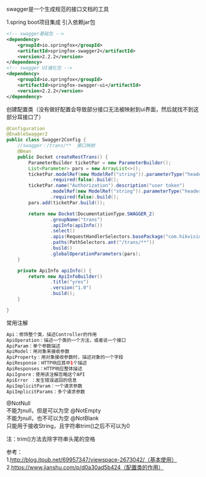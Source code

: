 swagger是一个生成规范的接口文档的工具

1.spring boot项目集成
引入依赖jar包
```xml
<!-- swagger基础包 -->
<dependency>
    <groupId>io.springfox</groupId>
    <artifactId>springfox-swagger2</artifactId>
    <version>2.2.2</version>
</dependency>
<!-- swagger UI强化包 -->
<dependency>
    <groupId>io.springfox</groupId>
    <artifactId>springfox-swagger-ui</artifactId>
    <version>2.2.2</version>
</dependency>

```  

创建配置类（没有做好配置会导致部分接口无法被映射到ui界面，然后就找不到这部分耳接口了）  
```java
@Configuration
@EnableSwagger2
public class Swagger2Config {
    //swagger：/trans/**  接口映射
    @Bean
    public Docket createRestTrans() {
        ParameterBuilder ticketPar = new ParameterBuilder();
        List<Parameter> pars = new ArrayList<>();
        ticketPar.modelRef(new ModelRef("string")).parameterType("header")
                .required(false).build();
        ticketPar.name("Authorization").description("user token")
                .modelRef(new ModelRef("string")).parameterType("header")
                .required(false).build();
        pars.add(ticketPar.build());

        return new Docket(DocumentationType.SWAGGER_2)
                .groupName("trans")
                .apiInfo(apiInfo())
                .select()
                .apis(RequestHandlerSelectors.basePackage("com.hikvision.hikkan.yres"))
                .paths(PathSelectors.ant("/trans/**"))
                .build()
                .globalOperationParameters(pars);
    }

    private ApiInfo apiInfo() {
        return new ApiInfoBuilder()
                .title("yres")
                .version("1.0")
                .build();
    }

}

```


常用注解  
```java
Api：修饰整个类，描述Controller的作用
ApiOperation：描述一个类的一个方法，或者说一个接口
ApiParam：单个参数描述
ApiModel：用对象来接收参数
ApiProperty：用对象接收参数时，描述对象的一个字段
ApiResponse：HTTP响应其中1个描述
ApiResponses：HTTP响应整体描述
ApiIgnore：使用该注解忽略这个API
ApiError ：发生错误返回的信息
ApiImplicitParam：一个请求参数
ApiImplicitParams：多个请求参数
```

@NotNull  
不能为null，但是可以为空
@NotEmpty  
不能为null，也不可以为空
@NotBlank  
只能用于接收String，且字符串trim()之后不可以为0

注：trim()方法去除字符串头尾的空格

参考：  
1.http://blog.itpub.net/69957347/viewspace-2673042/（基本使用）  
2.https://www.jianshu.com/p/d0a30ad5b424（配置类的作用）